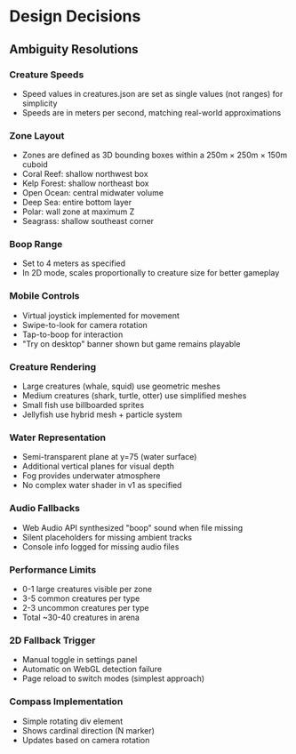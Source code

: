 # Design Decisions

## Ambiguity Resolutions

### Creature Speeds
- Speed values in creatures.json are set as single values (not ranges) for simplicity
- Speeds are in meters per second, matching real-world approximations

### Zone Layout
- Zones are defined as 3D bounding boxes within a 250m × 250m × 150m cuboid
- Coral Reef: shallow northwest box
- Kelp Forest: shallow northeast box
- Open Ocean: central midwater volume
- Deep Sea: entire bottom layer
- Polar: wall zone at maximum Z
- Seagrass: shallow southeast corner

### Boop Range
- Set to 4 meters as specified
- In 2D mode, scales proportionally to creature size for better gameplay

### Mobile Controls
- Virtual joystick implemented for movement
- Swipe-to-look for camera rotation
- Tap-to-boop for interaction
- "Try on desktop" banner shown but game remains playable

### Creature Rendering
- Large creatures (whale, squid) use geometric meshes
- Medium creatures (shark, turtle, otter) use simplified meshes  
- Small fish use billboarded sprites
- Jellyfish use hybrid mesh + particle system

### Water Representation
- Semi-transparent plane at y=75 (water surface)
- Additional vertical planes for visual depth
- Fog provides underwater atmosphere
- No complex water shader in v1 as specified

### Audio Fallbacks
- Web Audio API synthesized "boop" sound when file missing
- Silent placeholders for missing ambient tracks
- Console info logged for missing audio files

### Performance Limits
- 0-1 large creatures visible per zone
- 3-5 common creatures per type
- 2-3 uncommon creatures per type
- Total ~30-40 creatures in arena

### 2D Fallback Trigger
- Manual toggle in settings panel
- Automatic on WebGL detection failure
- Page reload to switch modes (simplest approach)

### Compass Implementation  
- Simple rotating div element
- Shows cardinal direction (N marker)
- Updates based on camera rotation